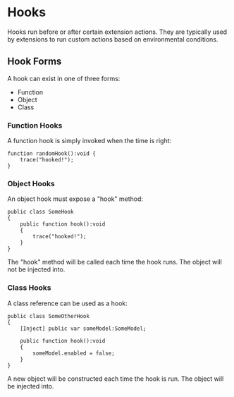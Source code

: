 # Hooks

Hooks run before or after certain extension actions. They are typically used by extensions to run custom actions based on environmental conditions.

## Hook Forms

A hook can exist in one of three forms:

* Function
* Object
* Class

### Function Hooks

A function hook is simply invoked when the time is right:

	function randomHook():void {
		trace("hooked!");
	}

### Object Hooks

An object hook must expose a "hook" method:

	public class SomeHook
	{
		public function hook():void
		{
			trace("hooked!");
		}
	}

The "hook" method will be called each time the hook runs. The object will not be injected into.

### Class Hooks

A class reference can be used as a hook:

	public class SomeOtherHook
	{
		[Inject] public var someModel:SomeModel;

		public function hook():void
		{
			someModel.enabled = false;
		}
	}

A new object will be constructed each time the hook is run. The object will be injected into.